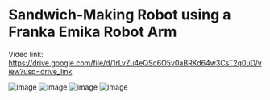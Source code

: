 # Sandwich-Making Robot using a Franka Emika Robot Arm
Video link: https://drive.google.com/file/d/1rLvZu4eQSc6O5v0aBRKd64w3CsT2q0uD/view?usp=drive_link



![image](https://github.com/shivamtrip/sandwich_bot/assets/66013750/dea045eb-290e-4410-8ee8-79475d2f30ce)
![image](https://github.com/shivamtrip/sandwich_bot/assets/66013750/bb3d0629-b2b7-423a-a25d-487cc50ec987)
![image](https://github.com/shivamtrip/sandwich_bot/assets/66013750/919974d6-290e-4b4f-b522-a6e8e001e2e1)
![image](https://github.com/shivamtrip/sandwich_bot/assets/66013750/f3a90717-2181-49ba-b5b4-004d393b9a2c)
